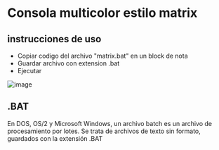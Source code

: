 # Consola multicolor estilo matrix

## instrucciones de uso

- Copiar codigo del archivo "matrix.bat" en un block de nota
- Guardar archivo con extension .bat 
- Ejecutar

![image](https://user-images.githubusercontent.com/50932052/138187333-a7da0aa9-5c3c-40e7-9278-f0f797b5f7c6.gif)

## .BAT
En DOS, OS/2 y Microsoft Windows, un archivo batch es un archivo de procesamiento por lotes. Se trata de archivos de texto sin formato, guardados con la extensión .BAT 
